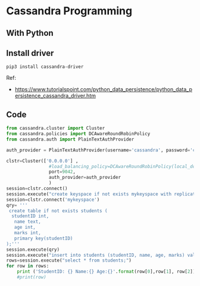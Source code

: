 # Cassandra Programming

## With Python

## Install driver

`pip3 install cassandra-driver`

Ref:

- https://www.tutorialspoint.com/python_data_persistence/python_data_persistence_cassandra_driver.htm

## Code

```python
from cassandra.cluster import Cluster
from cassandra.policies import DCAwareRoundRobinPolicy
from cassandra.auth import PlainTextAuthProvider

auth_provider = PlainTextAuthProvider(username='cassandra', password='cassandra')

clstr=Cluster(['0.0.0.0'] ,
                #load_balancing_policy=DCAwareRoundRobinPolicy(local_dc='US-WEST'),
                port=9042,
                auth_provider=auth_provider
                )
session=clstr.connect()
session.execute("create keyspace if not exists mykeyspace with replication={'class':'SimpleStrategy','replication_factor':1};")
session=clstr.connect('mykeyspace')
qry= '''
 create table if not exists students (
  studentID int,
   name text,
   age int,
   marks int,
   primary key(studentID)
);'''
session.execute(qry)
session.execute("insert into students (studentID, name, age, marks) values (1, 'Juhi',20, 200);")
rows=session.execute("select * from students;")
for row in rows:
    print ('StudentID: {} Name:{} Age:{}'.format(row[0],row[1], row[2]))
    #print(row)
```